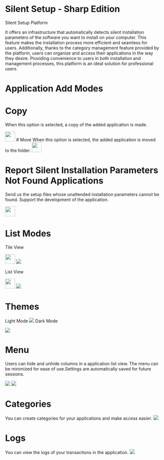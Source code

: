 # Silent Setup - Sharp Edition
Silent Setup Platform

It offers an infrastructure that automatically detects silent installation parameters of the software you want to install on your computer. This feature makes the installation process more efficient and seamless for users. Additionally, thanks to the category management feature provided by the platform, users can organize and access their applications in the way they desire. Providing convenience to users in both installation and management processes, this platform is an ideal solution for professional users.

# Application Add Modes
# Copy
When this option is selected, a copy of the added application is made.

<img style="width:32px;height:32px;fill:red;" src="https://github.com/kingeser/Silent-Setup/blob/main/Copy.svg"/>
# Move
When this option is selected, the added application is moved to the folder.

<img style="width:32px;height:32px;" src="https://github.com/kingeser/Silent-Setup/blob/main/Move.svg"/>


# Report Silent Installation Parameters Not Found Applications
Send us the setup files whose unattended installation parameters cannot be found. Support the development of the application.

<img style="width:32px;height:32px;" src="https://github.com/kingeser/Silent-Setup/blob/main/Issue.svg"/>

# List Modes

Tile View

<img style="width:32px;height:32px;" src="https://github.com/kingeser/Silent-Setup/blob/main/Tile.svg"/>
<img src="https://github.com/kingeser/Silent-Setup/blob/main/App.png"/>

List View

<img style="width:32px;height:32px;" src="https://github.com/kingeser/Silent-Setup/blob/main/List.svg"/>
<img src="https://github.com/kingeser/Silent-Setup/blob/main/AppList.png"/>

# Themes

Light Mode
<img src="https://github.com/kingeser/Silent-Setup/blob/main/LightMode.png"/>
Dark Mode

<img src="https://github.com/kingeser/Silent-Setup/blob/main/DarkMode.png"/>

# Menu

Users can hide and unhide columns in a application list view. The menu can be minimized for ease of use.Settings are automatically saved for future sessions. 

<img src="https://github.com/kingeser/Silent-Setup/blob/main/Menu.png"/>
<img src="https://github.com/kingeser/Silent-Setup/blob/main/ColumnCustomization.png"/>

# Categories

You can create categories for your applications and make access easier.
<img src="https://github.com/kingeser/Silent-Setup/blob/main/Category.png"/>

# Logs

You can view the logs of your transactions in the application.
<img src="https://github.com/kingeser/Silent-Setup/blob/main/Logs.png"/>
